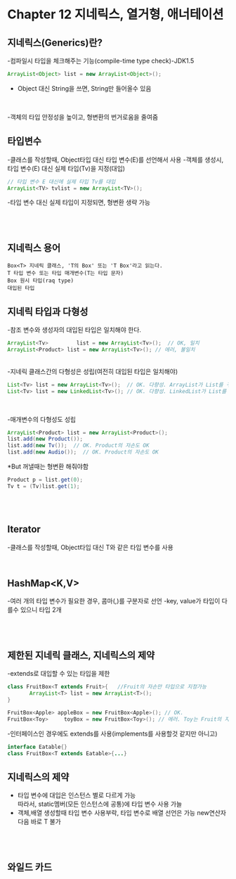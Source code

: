 # Chapter 12 지네릭스, 열거형, 애너테이션

## 지네릭스(Generics)란?
-컴파일시 타입을 체크해주는 기능(compile-time type check)-JDK1.5
```java
ArrayList<Object> list = new ArrayList<Object>();
```
* Object 대신 String을 쓰면, String만 들어올수 있음 

<br/>

-객체의 타입 안정성을 높이고, 형변환의 번거로움을 줄여줌

## 타입변수
-클래스를 작성할때, Object타입 대신 타입 변수(E)를 선언해서 사용
-객체를 생성시, 타입 변수(E) 대신 실제 타입(Tv)을 지정(대입)
```java
// 타입 변수 E 대신에 실제 타입 Tv를 대입
ArrayList<TV> tvlist = new ArrayList<TV>();
```
-타입 변수 대신 실제 타입이 지정되면, 형변환 생략 가능

<br/><br/>

## 지네릭스 용어
```
Box<T> 지네릭 클래스, 'T의 Box' 또는 'T Box'라고 읽는다.
T 타입 변수 또는 타입 매개변수(T는 타입 문자)
Box 원시 타입(raq type)
대입된 타입
```


## 지네릭 타입과 다형성

-참조 변수와 생성자의 대입된 타입은 일치해야 한다.
```java
ArrayList<Tv>         list = new ArrayList<Tv>();  // OK, 일치
ArrayList<Product> list = new ArrayList<Tv>(); // 에러, 불일치
```

<br/>
-지네릭 클래스간의 다형성은 성립(여전히 대입된 타입은 일치해야)

```java
List<Tv> list = new ArrayList<Tv>();  // OK. 다향성. ArrayList가 List를 구현
List<Tv> list = new LinkedList<Tv>(); // OK. 다향성. LinkedList가 List를 구현
```
 
<br/>

-매개변수의 다형성도 성립
```java
ArrayList<Product> list = new ArrayList<Product>(); 
list.add(new Product());
list.add(new Tv());  // OK. Product의 자손도 OK
list.add(new Audio());  // OK. Product의 자손도 OK
```

*But 꺼낼때는 형변환 해줘야함
```java
Product p = list.get(0);
Tv t = (Tv)list.get(1);
```
 

<br/><br/>

 
## Iterator<E>
-클래스를 작성할때, Object타입 대신 T와 같은 타입 변수를 사용

<br/>
 
## HashMap<K,V>
-여러 개의 타입 변수가 필요한 경우, 콤마(,)를 구분자로 선언
-key, value가 타입이 다를수 있으니 타입 2개

<br/><br/>

## 제한된 지네릭 클래스, 지네릭스의 제약
-extends로 대입할 수 있는 타입을 제한

```java
class FruitBox<T extends Fruit>{   //Fruit의 자손만 타입으로 지정가능
       ArrayList<T> list = new ArrayList<T>();
}

FruitBox<Apple> appleBox = new FruitBox<Apple>(); // OK.
FruitBox<Toy>     toyBox = new FruitBox<Toy>(); // 에러. Toy는 Fruit의 자손이 아님

```

-인터페이스인 경우에도 extends를 사용(implements를 사용할것 같지만 아니고)
```java
interface Eatable{}
class FruitBox<T extends Eatable>{...}
```
 

## 지네릭스의 제약
- 타입 변수에 대입은 인스턴스 별로 다르게 가능<br/>
따라서, static멤버(모든 인스턴스에 공통)에 타입 변수 사용 가늘
- 객체,배열 생성할때 타입 변수 사용부락, 타입 변수로 배열 선언은 가능
new연산자 다음 바로 T 불가 

<br/><br/>

## 와일드 카드